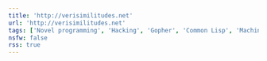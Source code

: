```yaml
---
title: 'http://verisimilitudes.net'
url: 'http://verisimilitudes.net'
tags: ['Novel programming', 'Hacking', 'Gopher', 'Common Lisp', 'Machine code']
nsfw: false
rss: true
---
```

